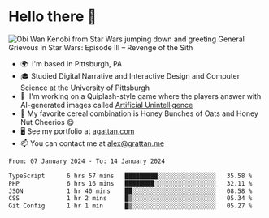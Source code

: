 <!--
**GameDog9988/GameDog9988** is a ✨ _special_ ✨ repository because its `README.md` (this file) appears on your GitHub profile.

Here are some ideas to get you started:

- 🔭 I’m currently working on ...
- 🌱 I’m currently learning ...
- 👯 I’m looking to collaborate on ...
- 🤔 I’m looking for help with ...
- 💬 Ask me about ...
- 📫 How to reach me: ...
- 😄 Pronouns: ...
- ⚡ Fun fact: ...
-->



Hello there 👋
==================================

![Obi Wan Kenobi from Star Wars jumping down and greeting General Grievous in Star Wars: Episode III – Revenge of the Sith](https://github.com/agrattan0820/agrattan0820/assets/51346343/689e56eb-29be-46a5-a079-28ea727b5f7e)


- 🌍  I'm based in Pittsburgh, PA
- 🎓  Studied Digital Narrative and Interactive Design and Computer Science at the University of Pittsburgh
- 👾  I'm working on a Quiplash-style game where the players answer with AI-generated images called [Artificial Unintelligence](https://github.com/agrattan0820/artificial-unintelligence)
- 🥣  My favorite cereal combination is Honey Bunches of Oats and Honey Nut Cheerios 😋
- 🖥️  See my portfolio at [agattan.com](http://agrattan.com/)
- 📫  You can contact me at [alex@grattan.me](mailto:alex@grattan.me)

<!--START_SECTION:waka-->

```txt
From: 07 January 2024 - To: 14 January 2024

TypeScript      6 hrs 57 mins   █████████░░░░░░░░░░░░░░░░   35.58 %
PHP             6 hrs 16 mins   ████████░░░░░░░░░░░░░░░░░   32.11 %
JSON            1 hr 40 mins    ██░░░░░░░░░░░░░░░░░░░░░░░   08.58 %
CSS             1 hr 2 mins     █▒░░░░░░░░░░░░░░░░░░░░░░░   05.34 %
Git Config      1 hr 1 min      █▒░░░░░░░░░░░░░░░░░░░░░░░   05.27 %
```

<!--END_SECTION:waka-->
